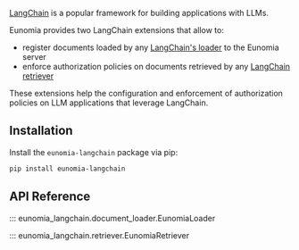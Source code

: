 [LangChain][langchain-website] is a popular framework for building applications with LLMs.

Eunomia provides two LangChain extensions that allow to:

- register documents loaded by any [LangChain's loader][langchain-loaders-docs] to the Eunomia server
- enforce authorization policies on documents retrieved by any [LangChain retriever][langchain-retriever-docs]

These extensions help the configuration and enforcement of authorization policies on LLM applications that leverage LangChain.

## Installation

Install the `eunomia-langchain` package via pip:

```bash
pip install eunomia-langchain
```

## API Reference

::: eunomia_langchain.document_loader.EunomiaLoader

::: eunomia_langchain.retriever.EunomiaRetriever

[langchain-website]: https://www.langchain.com/
[langchain-loaders-docs]: https://python.langchain.com/docs/concepts/document_loaders/
[langchain-retriever-docs]: https://python.langchain.com/docs/concepts/retrievers/
